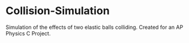 # Collision-Simulation
Simulation of the effects of two elastic balls colliding. Created for an AP Physics C Project.
